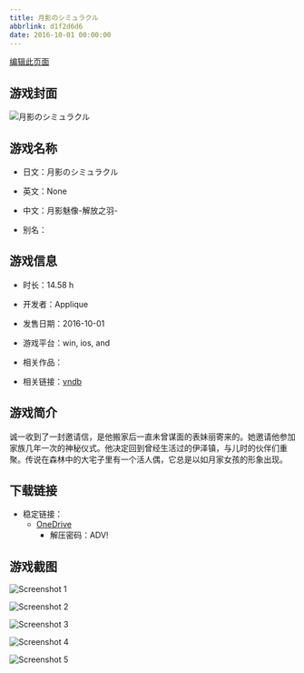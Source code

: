```yaml
---
title: 月影のシミュラクル
abbrlink: d1f2d6d6
date: 2016-10-01 00:00:00
---
```

[编辑此页面](https://github.com/ACG-3/ADV3-source/blob/main/source/_posts/games/%E6%9C%88%E5%BD%B1%E3%81%AE%E3%82%B7%E3%83%9F%E3%83%A5%E3%83%A9%E3%82%AF%E3%83%AB.md)

## 游戏封面

![月影のシミュラクル](https://pan.timero.xyz/d/onedrive/img_lib_001/%E6%9C%88%E5%BD%B1%E3%81%AE%E3%82%B7%E3%83%9F%E3%83%A5%E3%83%A9%E3%82%AF%E3%83%AB_cover.avif)


## 游戏名称

- 日文：月影のシミュラクル
- 英文：None
- 中文：月影魅像-解放之羽-

- 别名：


## 游戏信息

- 时长：14.58 h
- 开发者：Applique
- 发售日期：2016-10-01
- 游戏平台：win, ios, and
- 相关作品：

- 相关链接：[vndb](https://vndb.org/v19964)


## 游戏简介

诚一收到了一封邀请信，是他搬家后一直未曾谋面的表妹丽寄来的。她邀请他参加家族几年一次的神秘仪式。他决定回到曾经生活过的伊泽镇，与儿时的伙伴们重聚。传说在森林中的大宅子里有一个活人偶，它总是以如月家女孩的形象出现。




## 下载链接

- 稳定链接：
    - [OneDrive](https://pan.timero.xyz/onedrive/adv_lib_001/%E6%9C%88%E5%BD%B1%E3%81%AE%E3%82%B7%E3%83%9F%E3%83%A5%E3%83%A9%E3%82%AF%E3%83%AB)
        - 解压密码：ADV!



## 游戏截图


![Screenshot 1](https://pan.timero.xyz/d/onedrive/img_lib_001/%E6%9C%88%E5%BD%B1%E3%81%AE%E3%82%B7%E3%83%9F%E3%83%A5%E3%83%A9%E3%82%AF%E3%83%AB_Screenshot_1.avif)

![Screenshot 2](https://pan.timero.xyz/d/onedrive/img_lib_001/%E6%9C%88%E5%BD%B1%E3%81%AE%E3%82%B7%E3%83%9F%E3%83%A5%E3%83%A9%E3%82%AF%E3%83%AB_Screenshot_2.avif)

![Screenshot 3](https://pan.timero.xyz/d/onedrive/img_lib_001/%E6%9C%88%E5%BD%B1%E3%81%AE%E3%82%B7%E3%83%9F%E3%83%A5%E3%83%A9%E3%82%AF%E3%83%AB_Screenshot_3.avif)

![Screenshot 4](https://pan.timero.xyz/d/onedrive/img_lib_001/%E6%9C%88%E5%BD%B1%E3%81%AE%E3%82%B7%E3%83%9F%E3%83%A5%E3%83%A9%E3%82%AF%E3%83%AB_Screenshot_4.avif)

![Screenshot 5](https://pan.timero.xyz/d/onedrive/img_lib_001/%E6%9C%88%E5%BD%B1%E3%81%AE%E3%82%B7%E3%83%9F%E3%83%A5%E3%83%A9%E3%82%AF%E3%83%AB_Screenshot_5.avif)

